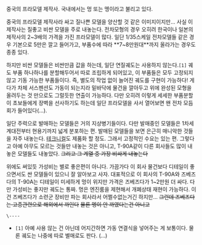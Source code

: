 중국의 프라모델 제작사. 국내에서는 멍 또는 멩이라고 불리고 있다.

중국의 프라모델 제작사라 싸고 질나쁜 모델을 양산할 것 같은 이미지이지만... 사실 이 제작사는 질좋고 비싼 모델을 주로 내놓는다.
전차모형의 경우 오히려 한국이나 일본의 제작사의 2~3배의 가격을 가진 프라모델이 많다. 일단 1/35스케일 전차모델들 같은 경우 기본으로
5만은 깔고 들어가고, 부품수에 따라 **7~8만원대**까지 올라가는 경우도 종종 있다.

하지만 비싼 모델들은 비싼만큼 값을 하는데, 일단 연질궤도는 사용하지 않는다.`[1]` 궤도 부품 하나하나를 분할해두어서 따로 조립하게
되어있고, 이 부품들은 모두 고정되지 않고 기동 가능한 부품들이다. 즉, 별도의 작업 없이 늘어진 궤도를 구현이 가능하다! 게다가 차체
서스펜션도 가동이 되는지라 밑바닥에 물건을 깔아두고 위에 완성된 모형을 올려두는 것 만으로도 그럴듯한 연출이 가능하다. 다만 오히려 이렇게
세세한 부품분할이 초보들에게 장벽을 선사하기도 하는데 일단 프라모델을 사서 열어보면 왠 전차 모듬회가 들어있다(...).

일단 주력으로 발매하는 모델들은 거의 지상병기들이다. 다만 발매중인 모델들은 1차세계대전부터 현용기까지 넓게 분포하는 편. 발매된 모델들을
보면 은근히 매니악한 것들을 자주 내놓는다. [테크니컬](%ED%85%8C%ED%81%AC%EB%8B%88%EC%BB%AC.md)도
제품화 할 정도. 그래서 고정적인 수요는 있는 편. 그렇다고 아예 아무도 모르는 것들만 내놓는 것은 아니고, T-90A같이 다른 회사들도
많이 내놓은 모델들도 내놓았다. <del>그리고 그 계열 중 가장 비싸게 내놓는다</del>

위에도 써있듯 가성비는 별로 좋은편이 아니다. 가끔가다 이 회사 물건보다 디테일이 좋으면서도 싼 모델들이 있으니 잘 알아보고 사자.
대표적으로 이 회사의 T-90A와 즈베즈다의 T-90A는 디테일이 미세하게 멍이 위지만 가격은 즈베즈다가 1~2만원 더 싸다. 다만 가성비는
좋지만 궤도는 통짜. 멍은 엔진룸을 제현해서 개폐상태 재현이 가능하다. 이건 즈베즈다가 소련군 장비만 파는 회사라서 어쩔수없는거긴
하지만... <del>그런데 즈베즈다는 고증관련으로 해외에서 까인다</del> <del>물론 멩이 안 까였다는건 아니고</del>

`\----`

  * `[1]` 아예 사용 않는 건 아닌데 어지간하면 가동 연결식을 넣어주는 게 보통이다. 물론 궤도는 나중에 따로 별매로도 판다. (...)

